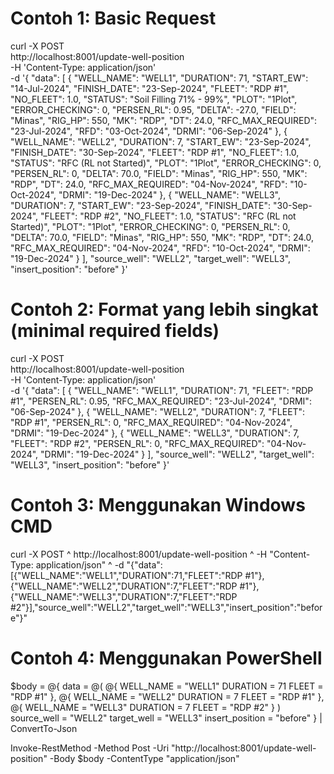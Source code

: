 # Contoh 1: Basic Request
curl -X POST \
  http://localhost:8001/update-well-position \
  -H 'Content-Type: application/json' \
  -d '{
    "data": [
        {
            "WELL_NAME": "WELL1",
            "DURATION": 71,
            "START_EW": "14-Jul-2024",
            "FINISH_DATE": "23-Sep-2024",
            "FLEET": "RDP #1",
            "NO_FLEET": 1.0,
            "STATUS": "Soil Filling 71% - 99%",
            "PLOT": "1Plot",
            "ERROR_CHECKING": 0,
            "PERSEN_RL": 0.95,
            "DELTA": -27.0,
            "FIELD": "Minas",
            "RIG_HP": 550,
            "MK": "RDP",
            "DT": 24.0,
            "RFC_MAX_REQUIRED": "23-Jul-2024",
            "RFD": "03-Oct-2024",
            "DRMI": "06-Sep-2024"
        },
        {
            "WELL_NAME": "WELL2",
            "DURATION": 7,
            "START_EW": "23-Sep-2024",
            "FINISH_DATE": "30-Sep-2024",
            "FLEET": "RDP #1",
            "NO_FLEET": 1.0,
            "STATUS": "RFC (RL not Started)",
            "PLOT": "1Plot",
            "ERROR_CHECKING": 0,
            "PERSEN_RL": 0,
            "DELTA": 70.0,
            "FIELD": "Minas",
            "RIG_HP": 550,
            "MK": "RDP",
            "DT": 24.0,
            "RFC_MAX_REQUIRED": "04-Nov-2024",
            "RFD": "10-Oct-2024",
            "DRMI": "19-Dec-2024"
        },
        {
            "WELL_NAME": "WELL3",
            "DURATION": 7,
            "START_EW": "23-Sep-2024",
            "FINISH_DATE": "30-Sep-2024",
            "FLEET": "RDP #2",
            "NO_FLEET": 1.0,
            "STATUS": "RFC (RL not Started)",
            "PLOT": "1Plot",
            "ERROR_CHECKING": 0,
            "PERSEN_RL": 0,
            "DELTA": 70.0,
            "FIELD": "Minas",
            "RIG_HP": 550,
            "MK": "RDP",
            "DT": 24.0,
            "RFC_MAX_REQUIRED": "04-Nov-2024",
            "RFD": "10-Oct-2024",
            "DRMI": "19-Dec-2024"
        }
    ],
    "source_well": "WELL2",
    "target_well": "WELL3",
    "insert_position": "before"
}'

# Contoh 2: Format yang lebih singkat (minimal required fields)
curl -X POST \
  http://localhost:8001/update-well-position \
  -H 'Content-Type: application/json' \
  -d '{
    "data": [
        {
            "WELL_NAME": "WELL1",
            "DURATION": 71,
            "FLEET": "RDP #1",
            "PERSEN_RL": 0.95,
            "RFC_MAX_REQUIRED": "23-Jul-2024",
            "DRMI": "06-Sep-2024"
        },
        {
            "WELL_NAME": "WELL2",
            "DURATION": 7,
            "FLEET": "RDP #1",
            "PERSEN_RL": 0,
            "RFC_MAX_REQUIRED": "04-Nov-2024",
            "DRMI": "19-Dec-2024"
        },
        {
            "WELL_NAME": "WELL3",
            "DURATION": 7,
            "FLEET": "RDP #2",
            "PERSEN_RL": 0,
            "RFC_MAX_REQUIRED": "04-Nov-2024",
            "DRMI": "19-Dec-2024"
        }
    ],
    "source_well": "WELL2",
    "target_well": "WELL3",
    "insert_position": "before"
}'

# Contoh 3: Menggunakan Windows CMD
curl -X POST ^
  http://localhost:8001/update-well-position ^
  -H "Content-Type: application/json" ^
  -d "{\"data\":[{\"WELL_NAME\":\"WELL1\",\"DURATION\":71,\"FLEET\":\"RDP #1\"},{\"WELL_NAME\":\"WELL2\",\"DURATION\":7,\"FLEET\":\"RDP #1\"},{\"WELL_NAME\":\"WELL3\",\"DURATION\":7,\"FLEET\":\"RDP #2\"}],\"source_well\":\"WELL2\",\"target_well\":\"WELL3\",\"insert_position\":\"before\"}"

# Contoh 4: Menggunakan PowerShell
$body = @{
    data = @(
        @{
            WELL_NAME = "WELL1"
            DURATION = 71
            FLEET = "RDP #1"
        },
        @{
            WELL_NAME = "WELL2"
            DURATION = 7
            FLEET = "RDP #1"
        },
        @{
            WELL_NAME = "WELL3"
            DURATION = 7
            FLEET = "RDP #2"
        }
    )
    source_well = "WELL2"
    target_well = "WELL3"
    insert_position = "before"
} | ConvertTo-Json

Invoke-RestMethod -Method Post -Uri "http://localhost:8001/update-well-position" -Body $body -ContentType "application/json"